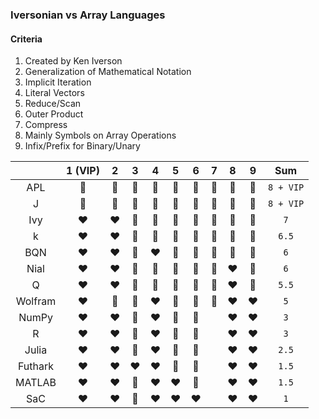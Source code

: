 ### Iversonian vs Array Languages

#### Criteria

1. Created by Ken Iverson
2. Generalization of Mathematical Notation
3. Implicit Iteration
4. Literal Vectors
5. Reduce/Scan
6. Outer Product
7. Compress
8. Mainly Symbols on Array Operations
9. Infix/Prefix for Binary/Unary

|         | 1 (VIP) |   2   |   3   |   4   |   5   |   6   |   7   |   8   |   9   |    Sum    |
| :-----: | :-----: | :---: | :---: | :---: | :---: | :---: | :---: | :---: | :---: | :-------: |
|   APL   |    💚    |   💚   |   💚   |   💚   |   💚   |   💚   |   💚   |   💚   |   💚   | `8 + VIP` |
|    J    |    💚    |   💚   |   💚   |   💚   |   💚   |   💚   |   💚   |   💚   |   💚   | `8 + VIP` |
|   Ivy   |    ❤️    |   ❤️   |   💚   |   💚   |   💚   |   💚   |   💚   |   💚   |   💚   |    `7`    |
|    k    |    ❤️    |   ❤️   |   💚   |   💚   |   💚   |   💚   |   💚   |   💚   |   💛   |    `6.5`    |
|   BQN   |    ❤️    |   ❤️   |   💚   |   ❤️   |   💚   |   💚   |   💚   |   💚   |   💚   |    `6`    |
|  Nial   |    ❤️    |   ❤️   |   💚   |   💚   |   💚   |   💚   |   💚   |   ❤️   |   💚   |    `6`    |
|    Q    |    ❤️    |   ❤️   |   💚   |   💚   |   💚   |   💚   |   💚   |   ❤️   |   💛   |    `5.5`    |
| Wolfram |    ❤️    |   💚   |   💚   |   ❤️   |   💚   |   💚   |   💚   |   ❤️   |   ❤️   |    `5`    |
|  NumPy  |    ❤️    |   ❤️   |   💚   |   ❤️   |   💚   |   💚   |       |   ❤️   |   ❤️   |    `3`    |
|    R    |    ❤️    |   ❤️   |   💚   |   ❤️   |   💚   |   💚   |       |   ❤️   |   ❤️   |    `3`    |
|  Julia  |    ❤️    |   ❤️   |   💚   |   ❤️   |   💚   |   💛   |       |   ❤️   |   ❤️   |   `2.5`   |
| Futhark |    ❤️    |   ❤️   |   ❤️   |   ❤️   |   💚   |   💛   |       |   ❤️   |   ❤️   |   `1.5`   |
| MATLAB  |    ❤️    |   ❤️   |   💚   |   ❤️   |   ❤️   |   💛   |       |   ❤️   |   ❤️   |   `1.5`   |
|   SaC   |    ❤️    |   ❤️   |   💚   |   ❤️   |   ❤️   |   ❤️   |       |   ❤️   |   ❤️   |    `1`    |
